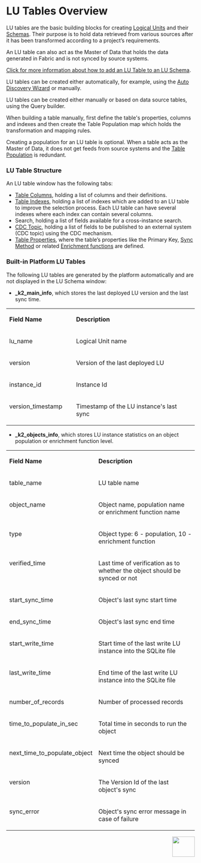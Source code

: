 # LU Tables Overview

LU tables are the basic building blocks for creating [Logical Units](/articles/03_logical_units/01_LU_overview.md) and their [Schemas](/articles/03_logical_units/03_LU_schema_window.md). 
Their purpose is to hold data retrieved from various sources after it has been transformed according to a project’s requirements.

An LU table can also act as the Master of Data that holds the data generated in Fabric and is not synced by source systems.

[Click for more information about how to add an LU Table to an LU Schema](/articles/03_logical_units/09_add_table_to_a_schema.md). 

<studio>LU tables can be created either automatically, for example, using the [Auto Discovery Wizard](/articles/03_logical_units/06_auto_discovery_wizard.md) or manually. </studio>

<web>LU tables can be created either manually or based on data source tables, using the Query builder.</web>

When building a table manually, first define the table's properties, columns and indexes and then create the Table Population map which holds the transformation and mapping rules.

Creating a population for an LU table is optional. When a table acts as the Master of Data, it does not get feeds from source systems and the [Table Population](/articles/07_table_population/01_table_population_overview.md) is redundant.  


### LU Table Structure
An LU table window has the following tabs:
*	[Table Columns](/articles/06_LU_tables/02_create_an_LU_table.md), holding a list of columns and their definitions.
*	[Table Indexes](/articles/06_LU_tables/03_table_indexes.md#index-definition), holding a list of indexes which are added to an LU table to improve the selection process. Each LU table can have several indexes where each index can contain several columns.
*	Search, holding  a list of fields available for a cross-instance search.
*	[CDC Topic](/articles/18_fabric_cdc/05_cdc_consumers_implementation.md), holding a list of fields to be published to an external system (CDC topic) using the CDC mechanism.
*	[Table Properties](/articles/06_LU_tables/04_table_properties.md), where the table’s properties like the Primary Key, [Sync Method](/articles/14_sync_LU_instance/04_sync_methods.md) or related [Enrichment functions](/articles/10_enrichment_function/01_enrichment_function_overview.md) are defined. 

### Built-in Platform LU Tables
The following LU tables are generated by the platform automatically and are not displayed in the LU Schema window:

-  **_k2_main_info**, which stores the last deployed LU version and the last sync time.

  <table width="900pxl">
  <tbody>
  <tr>
  <td width="200pxl" valign="top" >
   <p><strong>Field Name</strong></p>
  </td>
  <td width="700pxl" valign="top" >
  <p><strong>Description</strong></p>
  </td>
  </tr>
  <tr>
  <td  width="200pxl" valign="top">
  <p>lu_name</p>
  </td>
  <td width="700pxl" valign="top"> 
   <p>Logical Unit name</p>
  </td>
  </tr>
  <tr>
  <td width="200pxl" valign="top">
  <p>version</p>
  </td>
  <td width="700pxl" valign="top">
   <p>Version of the last deployed LU</p>
   </td>
  </tr>
  <tr>
  <td width="200pxl" valign="top">
  <p>instance_id</p></td>
  <td width="700pxl" valign="top">
  <p>Instance Id</p>
  </td>
  </tr>
  <tr>
  <tr>
  <td  width="200pxl" valign="top">
  <p>version_timestamp</p>
  </td>
  <td width="700pxl" valign="top"> 
   <p>Timestamp of the LU instance's last sync</p>
  </td>
  </tr>
  </table>



-  **_k2_objects_info**, which stores LU instance statistics on an object population or enrichment function level.

  <table width="900pxl">
  <tbody>
  <tr>
  <td width="200pxl" valign="top" >
   <p><strong>Field Name</strong></p>
  </td>
  <td width="700pxl" valign="top" >
  <p><strong>Description</strong></p>
  </td>
  </tr>
  <tr>
  <td  width="200pxl" valign="top">
  <p>table_name</p>
  </td>
  <td width="700pxl" valign="top"> 
   <p>LU table name</p>
  </td>
  </tr>
  <tr>
  <td width="200pxl" valign="top">
  <p>object_name</p>
  </td>
  <td width="700pxl" valign="top">
   <p>Object name, population name or enrichment function name</p>
   </td>
  </tr>
  <tr>
  <td width="200pxl" valign="top">
  <p>type</p></td>
  <td width="700pxl" valign="top">
  <p>Object type: 6 - population, 10 - enrichment function</p>
  </td>
  </tr>
  <tr>
  <tr>
  <td  width="200pxl" valign="top">
  <p>verified_time</p>
  </td>
  <td width="700pxl" valign="top"> 
   <p>Last time of verification as to whether the object should be synced or not</p>
  </td>
  </tr>
  <tr>
  <td  width="200pxl" valign="top">
  <p>start_sync_time</p>
  </td>
  <td width="700pxl" valign="top"> 
   <p>Object's last sync start time</p>
  </td>
  </tr>  
  <tr>
  <td  width="200pxl" valign="top">
  <p>end_sync_time</p>
  </td>
  <td width="700pxl" valign="top"> 
   <p>Object's last sync end time</p>
  </td>
  </tr>
  <tr>
  <td  width="200pxl" valign="top">
  <p>start_write_time</p>
  </td>
  <td width="700pxl" valign="top"> 
   <p>Start time of the last write LU instance into the SQLite file</p>
  </td>
  </tr>
  <tr>
  <td  width="200pxl" valign="top">
  <p>last_write_time</p>
  </td>
  <td width="700pxl" valign="top"> 
   <p>End time of the last write LU instance into the SQLite file</p>
  </td>
  </tr>
  <tr>
  <td  width="200pxl" valign="top">
  <p>number_of_records</p>
  </td>
  <td width="700pxl" valign="top"> 
   <p>Number of processed records</p>
  </td>
  <tr>
  <td  width="200pxl" valign="top">
  <p>time_to_populate_in_sec</p>
  </td>
  <td width="700pxl" valign="top"> 
   <p>Total time in seconds to run the object</p>
  </td>
  </tr>
  </tr>
  <tr>
  <td  width="200pxl" valign="top">
  <p>next_time_to_populate_object</p>
  </td>
  <td width="700pxl" valign="top"> 
   <p>Next time the object should be synced</p>
  </td>
  </tr>
  <tr>
  <td  width="200pxl" valign="top">
  <p>version</p>
  </td>
  <td width="700pxl" valign="top"> 
   <p>The Version Id of the last object's sync</p>
  </td>
  <tr>
  <td  width="200pxl" valign="top">
  <p>sync_error</p>
  </td>
  <td width="700pxl" valign="top"> 
   <p>Object's sync error message in case of failure</p>
  </td>
  </tr>
  </tr>
  </table>
  
  

[<img align="right" width="60" height="54" src="/articles/images/Next.png">](/articles/06_LU_tables/02_create_an_LU_table.md)
